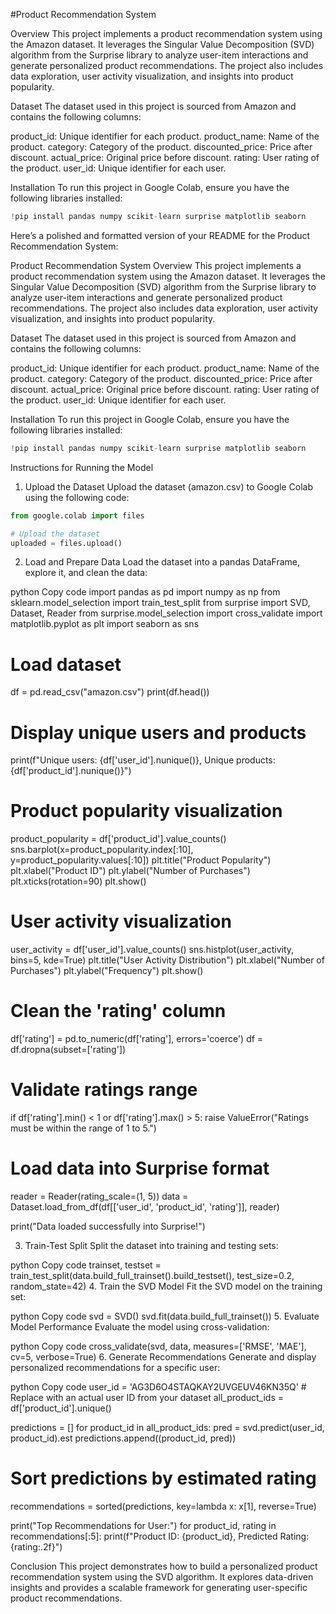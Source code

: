 #Product Recommendation System

Overview
This project implements a product recommendation system using the Amazon dataset. It leverages the Singular Value Decomposition (SVD) algorithm from the Surprise library to analyze user-item interactions and generate personalized product recommendations. The project also includes data exploration, user activity visualization, and insights into product popularity.

Dataset
The dataset used in this project is sourced from Amazon and contains the following columns:

product_id: Unique identifier for each product.
product_name: Name of the product.
category: Category of the product.
discounted_price: Price after discount.
actual_price: Original price before discount.
rating: User rating of the product.
user_id: Unique identifier for each user.

Installation
To run this project in Google Colab, ensure you have the following libraries installed:
```python
!pip install pandas numpy scikit-learn surprise matplotlib seaborn
```

Here’s a polished and formatted version of your README for the Product Recommendation System:

Product Recommendation System
Overview
This project implements a product recommendation system using the Amazon dataset. It leverages the Singular Value Decomposition (SVD) algorithm from the Surprise library to analyze user-item interactions and generate personalized product recommendations. The project also includes data exploration, user activity visualization, and insights into product popularity.

Dataset
The dataset used in this project is sourced from Amazon and contains the following columns:

product_id: Unique identifier for each product.
product_name: Name of the product.
category: Category of the product.
discounted_price: Price after discount.
actual_price: Original price before discount.
rating: User rating of the product.
user_id: Unique identifier for each user.


Installation
To run this project in Google Colab, ensure you have the following libraries installed:
```python
!pip install pandas numpy scikit-learn surprise matplotlib seaborn
```

Instructions for Running the Model
1. Upload the Dataset
Upload the dataset (amazon.csv) to Google Colab using the following code:
```python
from google.colab import files

# Upload the dataset
uploaded = files.upload()
```

2. Load and Prepare Data
Load the dataset into a pandas DataFrame, explore it, and clean the data:

python
Copy code
import pandas as pd
import numpy as np
from sklearn.model_selection import train_test_split
from surprise import SVD, Dataset, Reader
from surprise.model_selection import cross_validate
import matplotlib.pyplot as plt
import seaborn as sns

# Load dataset
df = pd.read_csv("amazon.csv")
print(df.head())

# Display unique users and products
print(f"Unique users: {df['user_id'].nunique()}, Unique products: {df['product_id'].nunique()}")

# Product popularity visualization
product_popularity = df['product_id'].value_counts()
sns.barplot(x=product_popularity.index[:10], y=product_popularity.values[:10])
plt.title("Product Popularity")
plt.xlabel("Product ID")
plt.ylabel("Number of Purchases")
plt.xticks(rotation=90)
plt.show()

# User activity visualization
user_activity = df['user_id'].value_counts()
sns.histplot(user_activity, bins=5, kde=True)
plt.title("User Activity Distribution")
plt.xlabel("Number of Purchases")
plt.ylabel("Frequency")
plt.show()

# Clean the 'rating' column
df['rating'] = pd.to_numeric(df['rating'], errors='coerce')
df = df.dropna(subset=['rating'])

# Validate ratings range
if df['rating'].min() < 1 or df['rating'].max() > 5:
    raise ValueError("Ratings must be within the range of 1 to 5.")

# Load data into Surprise format
reader = Reader(rating_scale=(1, 5))
data = Dataset.load_from_df(df[['user_id', 'product_id', 'rating']], reader)

print("Data loaded successfully into Surprise!")

3. Train-Test Split
Split the dataset into training and testing sets:

python
Copy code
trainset, testset = train_test_split(data.build_full_trainset().build_testset(), test_size=0.2, random_state=42)
4. Train the SVD Model
Fit the SVD model on the training set:

python
Copy code
svd = SVD()
svd.fit(data.build_full_trainset())
5. Evaluate Model Performance
Evaluate the model using cross-validation:

python
Copy code
cross_validate(svd, data, measures=['RMSE', 'MAE'], cv=5, verbose=True)
6. Generate Recommendations
Generate and display personalized recommendations for a specific user:

python
Copy code
user_id = 'AG3D6O4STAQKAY2UVGEUV46KN35Q'  # Replace with an actual user ID from your dataset
all_product_ids = df['product_id'].unique()

predictions = []
for product_id in all_product_ids:
    pred = svd.predict(user_id, product_id).est
    predictions.append((product_id, pred))

# Sort predictions by estimated rating
recommendations = sorted(predictions, key=lambda x: x[1], reverse=True)

print("Top Recommendations for User:")
for product_id, rating in recommendations[:5]:
    print(f"Product ID: {product_id}, Predicted Rating: {rating:.2f}")

    
Conclusion
This project demonstrates how to build a personalized product recommendation system using the SVD algorithm. It explores data-driven insights and provides a scalable framework for generating user-specific product recommendations.


